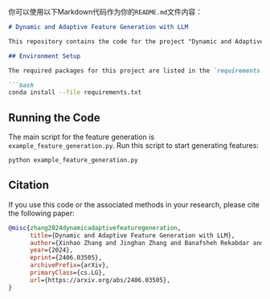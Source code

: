 你可以使用以下Markdown代码作为你的`README.md`文件内容：

```markdown
# Dynamic and Adaptive Feature Generation with LLM

This repository contains the code for the project "Dynamic and Adaptive Feature Generation with LLM".

## Environment Setup

The required packages for this project are listed in the `requirements.txt` file. To reinstall these packages, run the following command:

```bash
conda install --file requirements.txt
```

## Running the Code

The main script for the feature generation is `example_feature_generation.py`. Run this script to start generating features:

```bash
python example_feature_generation.py
```

## Citation

If you use this code or the associated methods in your research, please cite the following paper:

```bibtex
@misc{zhang2024dynamicadaptivefeaturegeneration,
      title={Dynamic and Adaptive Feature Generation with LLM}, 
      author={Xinhao Zhang and Jinghan Zhang and Banafsheh Rekabdar and Yuanchun Zhou and Pengfei Wang and Kunpeng Liu},
      year={2024},
      eprint={2406.03505},
      archivePrefix={arXiv},
      primaryClass={cs.LG},
      url={https://arxiv.org/abs/2406.03505}, 
}
```
```
